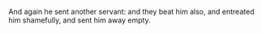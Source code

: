 And again he sent another servant: and they beat him also, and entreated him shamefully, and sent him away empty.
